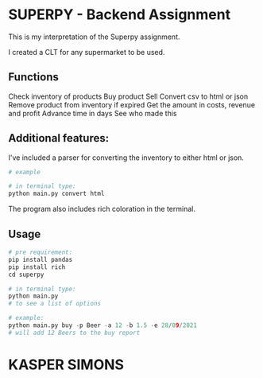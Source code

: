 # SUPERPY - Backend Assignment

This is my interpretation of the Superpy assignment. 

I created a CLT for any supermarket to be used.

## Functions
<inventory>     Check inventory of products
<buy>           Buy product
<sell>          Sell
<convert>       Convert csv to html or json
<remove>        Remove product from inventory if expired
<eco>           Get the amount in costs, revenue and profit
<advance>       Advance time in days 
<credits>       See who made this

## Additional features:
I've included a parser for converting the inventory to either html or json.
```python
# example

# in terminal type:
python main.py convert html

```

The program also includes rich coloration in the terminal.

## Usage


```python
# pre requirement:
pip install pandas
pip install rich
cd superpy

# in terminal type:
python main.py
# to see a list of options

# example:
python main.py buy -p Beer -a 12 -b 1.5 -e 28/09/2021
# will add 12 Beers to the buy report

```

# KASPER SIMONS 
